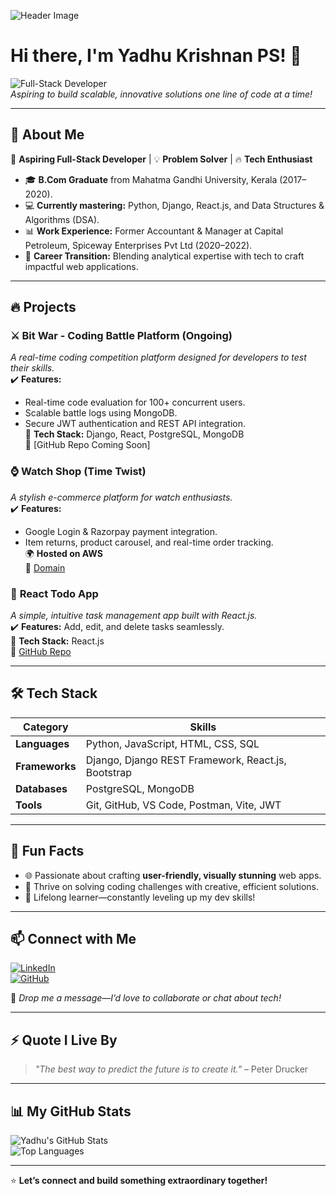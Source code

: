 



![Header Image](https://media.licdn.com/dms/image/v2/D4E16AQFiW6Eb3qcn3w/profile-displaybackgroundimage-shrink_350_1400/profile-displaybackgroundimage-shrink_350_1400/0/1721711745129?e=1755129600&v=beta&t=73aFQxciJ-R5DO393c-GZpo6cKrDyi7GZlwDcvKbVBA)


# Hi there, I'm Yadhu Krishnan PS! 👋  

![Full-Stack Developer](https://img.shields.io/badge/Full--Stack%20Developer-🚀-blue?style=for-the-badge)  
*Aspiring to build scalable, innovative solutions one line of code at a time!*

---

## 🌟 About Me  

🚀 **Aspiring Full-Stack Developer** | 💡 **Problem Solver** | 🔥 **Tech Enthusiast**  

- 🎓 **B.Com Graduate** from Mahatma Gandhi University, Kerala (2017–2020).  
- 💻 **Currently mastering:** Python, Django, React.js, and Data Structures & Algorithms (DSA).  
- 📊 **Work Experience:** Former Accountant & Manager at Capital Petroleum, Spiceway Enterprises Pvt Ltd (2020–2022).  
- 🔄 **Career Transition:** Blending analytical expertise with tech to craft impactful web applications.  

---

## 🔥 Projects  

### ⚔️ **Bit War - Coding Battle Platform (Ongoing)**  
*A real-time coding competition platform designed for developers to test their skills.*  
✔️ **Features:**  
  - Real-time code evaluation for 100+ concurrent users.  
  - Scalable battle logs using MongoDB.  
  - Secure JWT authentication and REST API integration.  
🔧 **Tech Stack:** Django, React, PostgreSQL, MongoDB  
🔗 [GitHub Repo Coming Soon]  

### ⌚ **Watch Shop (Time Twist)**  
*A stylish e-commerce platform for watch enthusiasts.*  
✔️ **Features:**  
  - Google Login & Razorpay payment integration.  
  - Item returns, product carousel, and real-time order tracking.  
🌍 **Hosted on AWS**  
🔗 [Domain](https://timetwist.shop/)  

### 📝 **React Todo App**  
*A simple, intuitive task management app built with React.js.*  
✔️ **Features:** Add, edit, and delete tasks seamlessly.  
🔧 **Tech Stack:** React.js  
🔗 [GitHub Repo](https://github.com/yadhuu06/react-todo-app)  

---

## 🛠️ Tech Stack  

| Category             | Skills                                      |
|----------------------|---------------------------------------------|
| **Languages**        | Python, JavaScript, HTML, CSS, SQL          |
| **Frameworks**       | Django, Django REST Framework, React.js, Bootstrap |
| **Databases**        | PostgreSQL, MongoDB                         |
| **Tools**            | Git, GitHub, VS Code, Postman, Vite, JWT    |

---

## 🌟 Fun Facts  

- 🌐 Passionate about crafting **user-friendly, visually stunning** web apps.  
- 🎯 Thrive on solving coding challenges with creative, efficient solutions.  
- 📖 Lifelong learner—constantly leveling up my dev skills!  

---

## 📫 Connect with Me  

[![LinkedIn](https://img.shields.io/badge/LinkedIn-blue?style=for-the-badge&logo=linkedin)](https://www.linkedin.com/in/yadhu-krishnan-2aa958300/)  
[![GitHub](https://img.shields.io/badge/GitHub-000?style=for-the-badge&logo=github)](https://github.com/yadhuu06)  

💌 *Drop me a message—I’d love to collaborate or chat about tech!*  

---

## ⚡ Quote I Live By  

> *"The best way to predict the future is to create it."* – Peter Drucker  

---

## 📊 My GitHub Stats  

![Yadhu's GitHub Stats](https://github-readme-stats.vercel.app/api?username=yadhuu06&show_icons=true&theme=radical)  
![Top Languages](https://github-readme-stats.vercel.app/api/top-langs/?username=yadhuu06&layout=compact&theme=radical)  

---


⭐ **Let’s connect and build something extraordinary together!**  
